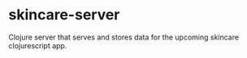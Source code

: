 # skincare-server

Clojure server that serves and stores data for the upcoming skincare clojurescript app.

